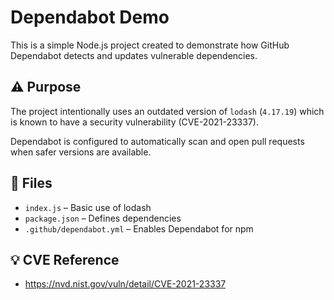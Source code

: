 # Dependabot Demo

This is a simple Node.js project created to demonstrate how GitHub Dependabot detects and updates vulnerable dependencies.

## ⚠️ Purpose

The project intentionally uses an outdated version of `lodash` (`4.17.19`) which is known to have a security vulnerability (CVE-2021-23337).

Dependabot is configured to automatically scan and open pull requests when safer versions are available.

## 📁 Files

- `index.js` – Basic use of lodash
- `package.json` – Defines dependencies
- `.github/dependabot.yml` – Enables Dependabot for npm

## 💡 CVE Reference

- https://nvd.nist.gov/vuln/detail/CVE-2021-23337
